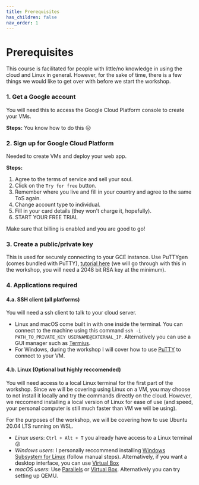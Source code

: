 ```yaml
---
title: Prerequisites
has_children: false
nav_order: 1
---
```


# Prerequisites

This course is facilitated for people with little/no knowledge in using the cloud and Linux in general. However, for the sake of time, there is a few things we would like to get over with before we start the workshop.

### 1. Get a Google account

You will need this to access the Google Cloud Platform console to create your VMs.

**Steps:** You know how to do this :disappointed_relieved:

### 2. Sign up for Google Cloud Platform

Needed to create VMs and deploy your web app.

**Steps:**

1. Agree to the terms of service and sell your soul.
2. Click on the `Try for free` button.
3. Remember where you live and fill in your country and agree to the same ToS again.
4. Change account type to individual.
5. Fill in your card details (they won't charge it, hopefully).
6. START YOUR FREE TRIAL

Make sure that billing is enabled and you are good to go!

### 3. Create a public/private key

This is used for securely connecting to your GCE instance. Use PuTTYgen (comes bundled with PuTTY), [tutorial here](https://www.ssh.com/ssh/putty/windows/puttygen) (we will go through with this in the workshop, you will need a 2048 bit RSA key at the minimum).

### 4. Applications required

#### 4.a. SSH client (all platforms)

You will need a ssh client to talk to your cloud server.

- Linux and macOS come built in with one inside the terminal. You can connect to the machine using this command `ssh -i PATH_TO_PRIVATE_KEY USERNAME@EXTERNAL_IP`. Alternatively you can use a GUI manager such as [Termius](https://termius.com/).
- For Windows, during the workshop I will cover how to use [PuTTY](https://www.putty.org/) to connect to your VM.

#### 4.b. Linux (Optional but highly reccomended)

You will need access to a local Linux terminal for the first part of the workshop. Since we will be covering using Linux on a VM, you may choose to not install it locally and try the commands directly on the cloud.
However, we reccomend installing a local version of Linux for ease of use (and speed, your personal computer is still much faster than VM we will be using).

For the purposes of the workshop, we will be covering how to use Ubuntu 20.04 LTS running on WSL.

- _Linux users_: `Ctrl + Alt + T` you already have access to a Linux terminal :stuck_out_tongue:
- _Windows users_: I personally reccommend installing [Windows Subsystem for Linux](https://docs.microsoft.com/en-us/windows/wsl/install-win10#manual-installation-steps) (follow manual steps). Alternatively, if you want a desktop interface, you can use [Virtual Box](https://www.virtualbox.org/)
- _macOS users_: Use [Parallels](https://www.parallels.com/blogs/linux-on-mac/) or [Virtual Box](https://www.virtualbox.org/). Alternatively you can try setting up QEMU.

